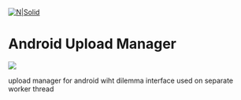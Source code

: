 [![N|Solid](https://seifhadjhassen.net/img/banneraum.png)](https://seifhadjhassen.net/img/banneraum.png)

# Android Upload Manager
[![](https://jitpack.io/v/seifhjh/AndroidUploadManager.svg)](https://jitpack.io/#seifhjh/AndroidUploadManager)

upload manager for android wiht dilemma interface used on separate worker thread